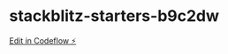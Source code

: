 # stackblitz-starters-b9c2dw

[Edit in Codeflow ⚡️](https://stackblitz.com/~/github.com/gunesh/stackblitz-starters-b9c2dw)